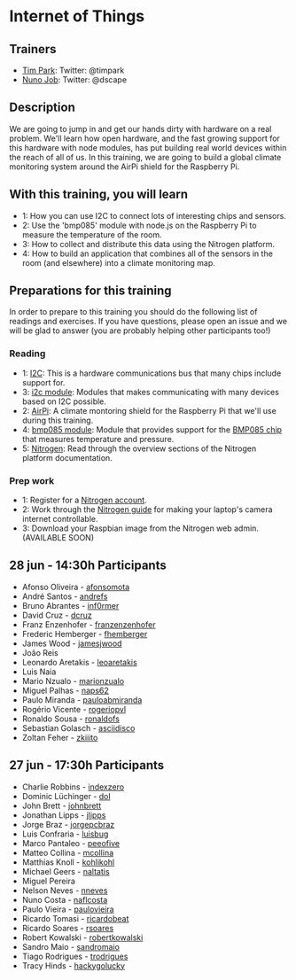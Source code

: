 Internet of Things
==================

## Trainers

* [Tim Park](http://github.com/timfpark): Twitter: @timpark
* [Nuno Job](http://github.com/dscape): Twitter: @dscape

## Description

We are going to jump in and get our hands dirty with hardware on a real problem. We'll learn how open hardware, and the fast growing support for this hardware with node modules, has put building real world devices within the reach of all of us. In this training, we are going to build a global climate monitoring system around the AirPi shield for the Raspberry Pi.

## With this training, you will learn

* 1: How you can use I2C to connect lots of interesting chips and sensors.
* 2: Use the 'bmp085' module with node.js on the Raspberry Pi to measure the temperature of the room.
* 3: How to collect and distribute this data using the Nitrogen platform.
* 4: How to build an application that combines all of the sensors in the room (and elsewhere) into a climate monitoring map.

## Preparations for this training

In order to prepare to this training you should do the following list of readings and exercises. If you have questions, please open an issue and we will be glad to answer (you are probably helping other participants too!)

### Reading

* 1: [I2C](http://www.robot-electronics.co.uk/acatalog/I2C_Tutorial.html): This is a hardware communications bus that many chips include support for.
* 3: [i2c module](https://github.com/kelly/node-i2c): Modules that makes communicating with many devices based on I2C possible.
* 2: [AirPi](http://airpi.es): A climate montoring shield for the Raspberry Pi that we'll use during this training.
* 4: [bmp085 module](https://github.com/fiskeben/bmp085): Module that provides support for the [BMP085 chip](https://www.adafruit.com/products/391) that measures temperature and pressure.
* 5: [Nitrogen](http://nitrogen.io/docs/concepts/overview.html): Read through the overview sections of the Nitrogen platform documentation.

### Prep work

* 1: Register for a [Nitrogen account](http://admin.nitrogen.io).
* 2: Work through the [Nitrogen guide](http://nitrogen.io/guides/start/setup.html) for making your laptop's camera internet controllable.
* 3: Download your Raspbian image from the Nitrogen web admin.  (AVAILABLE SOON)

## 28 jun - 14:30h Participants

- Afonso Oliveira - [afonsomota](https://github.com/afonsomota)
- André Santos - [andrefs](https://github.com/andrefs)
- Bruno Abrantes - [inf0rmer](https://github.com/inf0rmer)
- David Cruz - [dcruz](https://github.com/dcruz)
- Franz Enzenhofer - [franzenzenhofer](https://github.com/franzenzenhofer)
- Frederic Hemberger - [fhemberger](https://github.com/fhemberger)
- James Wood - [jamesjwood](https://github.com/jamesjwood)
- João Reis
- Leonardo Aretakis - [leoaretakis](https://github.com/leoaretakis)
- Luis Naia
- Mario Nzualo - [marionzualo](https://github.com/marionzualo)
- Miguel Palhas - [naps62](https://github.com/naps62)
- Paulo Miranda - [pauloabmiranda](https://github.com/pauloabmiranda)
- Rogério Vicente - [rogeriopvl](https://github.com/rogeriopvl)
- Ronaldo Sousa - [ronaldofs](https://github.com/ronaldofs)
- Sebastian Golasch - [asciidisco](https://github.com/asciidisco)
- Zoltan Feher - [zkiiito](https://github.com/zkiiito)

## 27 jun - 17:30h Participants

- Charlie Robbins - [indexzero](https://github.com/indexzero)
- Dominic Lüchinger - [dol](https://github.com/dol)
- John Brett - [johnbrett](https://github.com/johnbrett)
- Jonathan Lipps - [jlipps](https://github.com/jlipps)
- Jorge Braz - [jorgepcbraz](https://github.com/jorgepcbraz)
- Luis Confraria - [luisbug](https://github.com/luisbug)
- Marco Pantaleo - [peeofive](https://github.com/peeofive)
- Matteo Collina - [mcollina](https://github.com/mcollina)
- Matthias Knoll - [kohlikohl](https://github.com/kohlikohl)
- Michael Geers - [naltatis](https://github.com/naltatis)
- Miguel Pereira
- Nelson Neves - [nneves](https://github.com/nneves)
- Nuno Costa - [naflcosta](https://github.com/naflcosta)
- Paulo Vieira - [paulovieira](https://github.com/paulovieira)
- Ricardo Tomasi - [ricardobeat](https://github.com/ricardobeat)
- Ricardo Soares - [rsoares](https://github.com/rsoares)
- Robert Kowalski - [robertkowalski](https://github.com/robertkowalski)
- Sandro Maio - [sandromaio](https://github.com/sandromaio)
- Tiago Rodrigues - [trodrigues](https://github.com/trodrigues)
- Tracy Hinds - [hackygolucky](https://github.com/hackygolucky)
